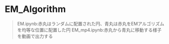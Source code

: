 # EM_Algorithm

> EM.ipynb:赤丸はランダムに配置された円、青丸は赤丸をEMアルゴリズムを均等な位置に配置した円
> EM_mp4.ipynb:赤丸から青丸に移動する様子を動画で出力する
